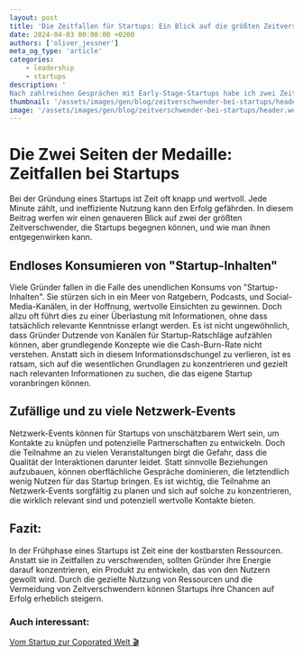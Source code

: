 ```yaml
---
layout: post
title: 'Die Zeitfallen für Startups: Ein Blick auf die größten Zeitverschwender'
date: 2024-04-03 00:00:00 +0200
authors: ['oliver_jessner']
meta_og_type: 'article'
categories:
    - leadership
    - startups 
description: '
Nach zahlreichen Gesprächen mit Early-Stage-Startups habe ich zwei Zeitverschwendungen identifiziert. Diese beiden sind meiner Ansicht nach besonders kritisch.'
thumbnail: '/assets/images/gen/blog/zeitverschwender-bei-startups/header_thumbnail.webp'
image: '/assets/images/gen/blog/zeitverschwender-bei-startups/header.webp'
---
```


# Die Zwei Seiten der Medaille: Zeitfallen bei Startups

Bei der Gründung eines Startups ist Zeit oft knapp und wertvoll. Jede Minute zählt, und ineffiziente Nutzung kann den Erfolg gefährden. In diesem Beitrag werfen wir einen genaueren Blick auf zwei der größten Zeitverschwender, die Startups begegnen können, und wie man ihnen entgegenwirken kann.

## Endloses Konsumieren von "Startup-Inhalten"

Viele Gründer fallen in die Falle des unendlichen Konsums von "Startup-Inhalten". Sie stürzen sich in ein Meer von Ratgebern, Podcasts, und Social-Media-Kanälen, in der Hoffnung, wertvolle Einsichten zu gewinnen. Doch allzu oft führt dies zu einer Überlastung mit Informationen, ohne dass tatsächlich relevante Kenntnisse erlangt werden. Es ist nicht ungewöhnlich, dass Gründer Dutzende von Kanälen für Startup-Ratschläge aufzählen können, aber grundlegende Konzepte wie die Cash-Burn-Rate nicht verstehen. Anstatt sich in diesem Informationsdschungel zu verlieren, ist es ratsam, sich auf die wesentlichen Grundlagen zu konzentrieren und gezielt nach relevanten Informationen zu suchen, die das eigene Startup voranbringen können.

## Zufällige und zu viele Netzwerk-Events

Netzwerk-Events können für Startups von unschätzbarem Wert sein, um Kontakte zu knüpfen und potenzielle Partnerschaften zu entwickeln. Doch die Teilnahme an zu vielen Veranstaltungen birgt die Gefahr, dass die Qualität der Interaktionen darunter leidet. Statt sinnvolle Beziehungen aufzubauen, können oberflächliche Gespräche dominieren, die letztendlich wenig Nutzen für das Startup bringen. Es ist wichtig, die Teilnahme an Netzwerk-Events sorgfältig zu planen und sich auf solche zu konzentrieren, die wirklich relevant sind und potenziell wertvolle Kontakte bieten.

## Fazit:

In der Frühphase eines Startups ist Zeit eine der kostbarsten Ressourcen. Anstatt sie in Zeitfallen zu verschwenden, sollten Gründer ihre Energie darauf konzentrieren, ein Produkt zu entwickeln, das von den Nutzern gewollt wird. Durch die gezielte Nutzung von Ressourcen und die Vermeidung von Zeitverschwendern können Startups ihre Chancen auf Erfolg erheblich steigern.

### Auch interessant:

[Vom Startup zur Coporated Welt 🎬](/blog/2024-04-01-von-startup-zu-coporated-welt/)
